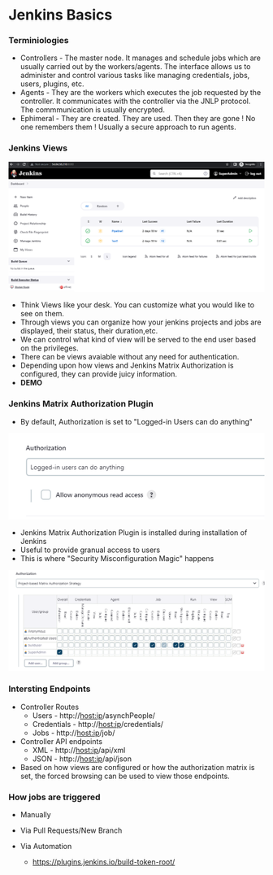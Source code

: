 # Jenkins Basics

### Terminiologies

- Controllers - The master node. It manages and schedule jobs which are usually carried out by the workers/agents. The interface allows us to administer and control various tasks like managing credentials, jobs, users, plugins, etc. 
- Agents - They are the workers which executes the job requested by the controller. It communicates with the controller via the JNLP protocol. The commmunication is usually encrypted.
- Ephimeral - They are created. They are used. Then they are gone ! No one remembers them ! Usually a secure approach to run agents.

### Jenkins Views
<img src="View1.png">

- Think Views like your desk. You can customize what you would like to see on them. 
- Through views you can organize how your jenkins projects and jobs are displayed, their status, their duration,etc.
- We can control what kind of view will be served to the end user based on the privileges.
- There can be views avaiable without any need for authentication.
- Depending upon how views and Jenkins Matrix Authorization is configured, they can provide juicy information.
- **DEMO**

### Jenkins Matrix Authorization Plugin
- By default, Authorization is set to "Logged-in Users can do anything"
<img src="authorization1.png">

- Jenkins Matrix Authorization Plugin is installed during installation of Jenkins
- Useful to provide granual access to users
- This is where "Security Misconfiguration Magic" happens
<img src="authorization2.png">

### Intersting Endpoints

- Controller Routes
   - Users - http://<host:ip>/asynchPeople/
   - Credentials - http://<host:ip>/credentials/
   - Jobs - http://<host:ip>/job/
- Controller API endpoints
   - XML - http://<host:ip>/api/xml
   - JSON - http://<host:ip>/api/json
- Based on how views are configured or how the authorization matrix is set, the forced browsing can be used to view those endpoints.

### How jobs are triggered 

- Manually

- Via Pull Requests/New Branch

- Via Automation
   - https://plugins.jenkins.io/build-token-root/
